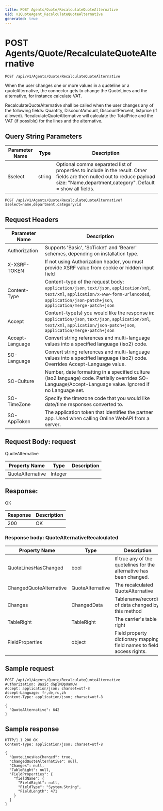 ```yaml
---
title: POST Agents/Quote/RecalculateQuoteAlternative
uid: v1QuoteAgent_RecalculateQuoteAlternative
generated: true
---
```


# POST Agents/Quote/RecalculateQuoteAlternative

```http
POST /api/v1/Agents/Quote/RecalculateQuoteAlternative
```

When the user changes one or more values in a quoteline or a quoteAlternative, the connector gets to change the QuoteLines and the alternative, for instance calculate VAT.


RecalculateQuoteAlternative shall be called when the user changes any of the following fields: Quantity, DiscountAmount, DiscountPercent, listprice (if allowed). RecalculateQuoteAlternative will calculate the TotalPrice and the VAT (if possible) for the lines and the alternative.






## Query String Parameters

| Parameter Name | Type |  Description |
|----------------|------|--------------|
| $select | string |  Optional comma separated list of properties to include in the result. Other fields are then nulled out to reduce payload size: "Name,department,category". Default = show all fields. |

```http
POST /api/v1/Agents/Quote/RecalculateQuoteAlternative?$select=name,department,category/id
```


## Request Headers

| Parameter Name | Description |
|----------------|-------------|
| Authorization  | Supports 'Basic', 'SoTicket' and 'Bearer' schemes, depending on installation type. |
| X-XSRF-TOKEN   | If not using Authorization header, you must provide XSRF value from cookie or hidden input field |
| Content-Type | Content-type of the request body: `application/json`, `text/json`, `application/xml`, `text/xml`, `application/x-www-form-urlencoded`, `application/json-patch+json`, `application/merge-patch+json` |
| Accept         | Content-type(s) you would like the response in: `application/json`, `text/json`, `application/xml`, `text/xml`, `application/json-patch+json`, `application/merge-patch+json` |
| Accept-Language | Convert string references and multi-language values into a specified language (iso2) code. |
| SO-Language | Convert string references and multi-language values into a specified language (iso2) code. Overrides Accept-Language value. |
| SO-Culture | Number, date formatting in a specified culture (iso2 language) code. Partially overrides SO-Language/Accept-Language value. Ignored if no Language set. |
| SO-TimeZone | Specify the timezone code that you would like date/time responses converted to. |
| SO-AppToken | The application token that identifies the partner app. Used when calling Online WebAPI from a server. |

## Request Body: request 

QuoteAlternative 

| Property Name | Type |  Description |
|----------------|------|--------------|
| QuoteAlternative | Integer |  |

## Response:

OK

| Response | Description |
|----------------|-------------|
| 200 | OK |

### Response body: QuoteAlternativeRecalculated

| Property Name | Type |  Description |
|----------------|------|--------------|
| QuoteLinesHasChanged | bool | If true any of the quotelines for the alternative has been changed. |
| ChangedQuoteAlternative | QuoteAlternative | The recalculated QuoteAlternative |
| Changes | ChangedData | Tablename/recordid of data changed by this method |
| TableRight | TableRight | The carrier's table right |
| FieldProperties | object | Field property dictionary mapping field names to field access rights. |

## Sample request

```http!
POST /api/v1/Agents/Quote/RecalculateQuoteAlternative
Authorization: Basic dGplMDpUamUw
Accept: application/json; charset=utf-8
Accept-Language: fr,de,ru,zh
Content-Type: application/json; charset=utf-8

{
  "QuoteAlternative": 642
}
```

## Sample response

```http_
HTTP/1.1 200 OK
Content-Type: application/json; charset=utf-8

{
  "QuoteLinesHasChanged": true,
  "ChangedQuoteAlternative": null,
  "Changes": null,
  "TableRight": null,
  "FieldProperties": {
    "fieldName": {
      "FieldRight": null,
      "FieldType": "System.String",
      "FieldLength": 471
    }
  }
}
```